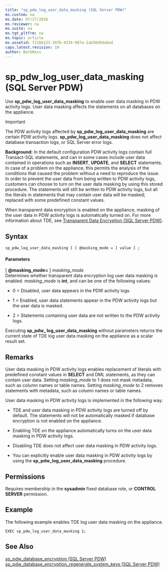 ```yaml
---
title: "sp_pdw_log_user_data_masking (SQL Server PDW)"
ms.custom: na
ms.date: 07/27/2016
ms.reviewer: na
ms.suite: na
ms.tgt_pltfrm: na
ms.topic: article
ms.assetid: f21bb123-397b-4334-987a-1ab58d9dabed
caps.latest.revision: 10
author: BarbKess
---
```

# sp_pdw_log_user_data_masking (SQL Server PDW)
Use **sp_pdw_log_user_data_masking** to enable user data masking in PDW activity logs. User data masking affects the statements on all databases on the appliance.  
  
> [!IMPORTANT]  
> The PDW activity logs affected by **sp_pdw_log_user_data_masking** are certain PDW activity logs. **sp_pdw_log_user_data_masking** does not affect database transaction logs, or SQL Server error logs.  
  
**Background:** In the default configuration PDW activity logs contain full Transact\-SQL statements, and can in some cases include user data contained in operations such as **INSERT**, **UPDATE**, and **SELECT** statements. In case of a problem on the appliance, this permits the analysis of the conditions that caused the problem without a need to reproduce the issue. In order to prevent the user data from being written to PDW activity logs, customers can choose to turn on the user data masking by using this stored procedure. The statements will still be written to PDW activity logs, but all the literals in statements that may contain user data will be masked; replaced with some predefined constant values.  
  
When transparent data encryption is enabled on the appliance, masking of the user data in PDW activity logs is automatically turned on. For more information about TDE, see [Transparent Data Encryption &#40;SQL Server PDW&#41;](../sqlpdw/transparent-data-encryption-sql-server-pdw.md).  
  
## Syntax  
  
```  
sp_pdw_log_user_data_masking [ [ @masking_mode = ] value ] ;  
```  
  
#### Parameters  
[ **@masking_mode=** ] *masking_mode*  
Determines whether transparent data encryption log user data masking is enabled. *masking_mode* is **int**, and can be one of the following values:  
  
-   0 = Disabled, user data appears in the PDW activity logs.  
  
-   1 = Enabled, user data statements appear in the PDW activity logs but the user data is masked.  
  
-   2 = Statements containing user data are not written to the PDW activity logs.  
  
Executing **sp_pdw_ log_user_data_masking** without parameters returns the current state of TDE log user data masking on the appliance as a scalar result set.  
  
## Remarks  
User data masking in PDW activity logs enables replacement of literals with predefined constant values in **SELECT** and DML statements, as they can contain user data. Setting *masking_mode* to 1 does not mask metadata, such as column names or table names. Setting *masking_mode* to 2 removes statements with metadata, such as column names or table names.  
  
User data masking in PDW activity logs is implemented in the following way:  
  
-   TDE and user data masking in PDW activity logs are turned off by default. The statements will not be automatically masked if database encryption is not enabled on the appliance.  
  
-   Enabling TDE on the appliance automatically turns on the user data masking in PDW activity logs.  
  
-   Disabling TDE does not affect user data masking in PDW activity logs.  
  
-   You can explicitly enable user data masking in PDW activity logs by using the **sp_pdw_log_user_data_masking** procedure.  
  
## Permissions  
Requires membership in the **sysadmin** fixed database role, or **CONTROL SERVER** permission.  
  
## Example  
The following example enables TDE log user data masking on the appliance.  
  
```  
EXEC sp_pdw_log_user_data_masking 1;  
```  
  
## See Also  
[sp_pdw_database_encryption &#40;SQL Server PDW&#41;](../sqlpdw/sp-pdw-database-encryption-sql-server-pdw.md)  
[sp_pdw_database_encryption_regenerate_system_keys &#40;SQL Server PDW&#41;](../sqlpdw/sp-pdw-database-encryption-regenerate-system-keys-sql-server-pdw.md)  
  
